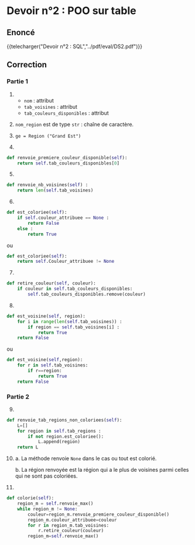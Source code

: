 
# Devoir n°2 : POO sur table

## Enoncé 

{{telecharger("Devoir n°2 : SQL","../pdf/eval/DS2.pdf")}}

## Correction 

### Partie 1


1.  
    - `nom` : attribut  
    - `tab_voisines` : attribut  
    - `tab_couleurs_disponibles` : attribut


2. `nom_region` est de type `str` : chaîne de caractère.

3.  `ge = Region ("Grand Est")`

4.  
```python
def renvoie_premiere_couleur_disponible(self): 
    return self.tab_couleurs_disponibles[0]
```

5.  
```python
def renvoie_nb_voisines(self) :
    return len(self.tab_voisines)
```

6.  
```python
def est_coloriee(self): 
    if self.couleur_attribuee == None :
        return False
    else :
        return True
```
ou 
```python
def est_coloriee(self): 
    return self.Couleur_attribuee != None
```

7.  
```python
def retire_couleur(self, couleur):
    if couleur in self.tab_couleurs_disponibles:
        self.tab_couleurs_disponibles.remove(couleur)
```

8.  
```python
def est_voisine(self, region):
    for i in range(len(self.tab_voisines)) :
        if region == self.tab_voisines[i] :
            return True
    return False
```

ou 

```python
def est_voisine(self,region): 
    for r in self.tab_voisines: 
        if r==region: 
            return True
    return False
```

### Partie 2

9.  
```python
def renvoie_tab_regions_non_coloriees(self): 
    L=[]
    for region in self.tab_regions :
        if not region.est_coloriee():
            L.append(region)
    return L
```

10. a. La méthode renvoie `None` dans le cas ou tout est colorié.

    b. La région renvoyée est la région qui a le plus de voisines parmi celles qui ne sont pas coloriées.


11. 
```python
def colorie(self):
    region_m = self.renvoie_max()
    while region_m != None:
        couleur=region_m.renvoie_premiere_couleur_disponible()
        region_m.couleur_attribuee=couleur 
        for r in region_m.tab_voisines: 
            r.retire_couleur(couleur)
        region_m=self.renvoie_max()   
```